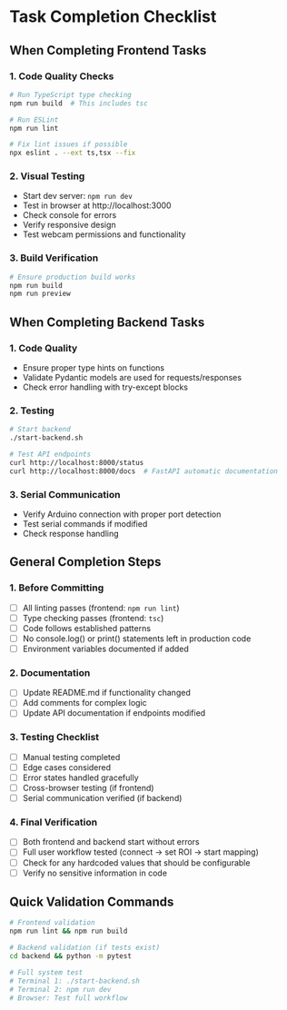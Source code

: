 # Task Completion Checklist

## When Completing Frontend Tasks

### 1. Code Quality Checks
```bash
# Run TypeScript type checking
npm run build  # This includes tsc

# Run ESLint
npm run lint

# Fix lint issues if possible
npx eslint . --ext ts,tsx --fix
```

### 2. Visual Testing
- Start dev server: `npm run dev`
- Test in browser at http://localhost:3000
- Check console for errors
- Verify responsive design
- Test webcam permissions and functionality

### 3. Build Verification
```bash
# Ensure production build works
npm run build
npm run preview
```

## When Completing Backend Tasks

### 1. Code Quality
- Ensure proper type hints on functions
- Validate Pydantic models are used for requests/responses
- Check error handling with try-except blocks

### 2. Testing
```bash
# Start backend
./start-backend.sh

# Test API endpoints
curl http://localhost:8000/status
curl http://localhost:8000/docs  # FastAPI automatic documentation
```

### 3. Serial Communication
- Verify Arduino connection with proper port detection
- Test serial commands if modified
- Check response handling

## General Completion Steps

### 1. Before Committing
- [ ] All linting passes (frontend: `npm run lint`)
- [ ] Type checking passes (frontend: `tsc`)
- [ ] Code follows established patterns
- [ ] No console.log() or print() statements left in production code
- [ ] Environment variables documented if added

### 2. Documentation
- [ ] Update README.md if functionality changed
- [ ] Add comments for complex logic
- [ ] Update API documentation if endpoints modified

### 3. Testing Checklist
- [ ] Manual testing completed
- [ ] Edge cases considered
- [ ] Error states handled gracefully
- [ ] Cross-browser testing (if frontend)
- [ ] Serial communication verified (if backend)

### 4. Final Verification
- [ ] Both frontend and backend start without errors
- [ ] Full user workflow tested (connect → set ROI → start mapping)
- [ ] Check for any hardcoded values that should be configurable
- [ ] Verify no sensitive information in code

## Quick Validation Commands
```bash
# Frontend validation
npm run lint && npm run build

# Backend validation (if tests exist)
cd backend && python -m pytest

# Full system test
# Terminal 1: ./start-backend.sh
# Terminal 2: npm run dev
# Browser: Test full workflow
```